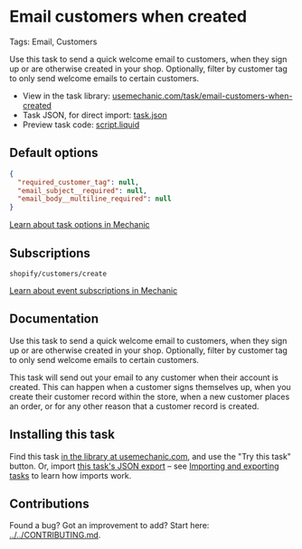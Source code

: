 # Email customers when created

Tags: Email, Customers

Use this task to send a quick welcome email to customers, when they sign up or are otherwise created in your shop. Optionally, filter by customer tag to only send welcome emails to certain customers.

* View in the task library: [usemechanic.com/task/email-customers-when-created](https://usemechanic.com/task/email-customers-when-created)
* Task JSON, for direct import: [task.json](../../tasks/email-customers-when-created.json)
* Preview task code: [script.liquid](./script.liquid)

## Default options

```json
{
  "required_customer_tag": null,
  "email_subject__required": null,
  "email_body__multiline_required": null
}
```

[Learn about task options in Mechanic](https://docs.usemechanic.com/article/471-task-options)

## Subscriptions

```liquid
shopify/customers/create
```

[Learn about event subscriptions in Mechanic](https://docs.usemechanic.com/article/408-subscriptions)

## Documentation

Use this task to send a quick welcome email to customers, when they sign up or are otherwise created in your shop. Optionally, filter by customer tag to only send welcome emails to certain customers.

This task will send out your email to any customer when their account is created. This can happen when a customer signs themselves up, when you create their customer record within the store, when a new customer places an order, or for any other reason that a customer record is created.

## Installing this task

Find this task [in the library at usemechanic.com](https://usemechanic.com/task/email-customers-when-created), and use the "Try this task" button. Or, import [this task's JSON export](../../tasks/email-customers-when-created.json) – see [Importing and exporting tasks](https://docs.usemechanic.com/article/505-importing-and-exporting-tasks) to learn how imports work.

## Contributions

Found a bug? Got an improvement to add? Start here: [../../CONTRIBUTING.md](../../CONTRIBUTING.md).
